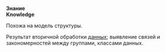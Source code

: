 **Знание**<br>
**Knowledge**

Похожа на модель структуры.

Результат вторичной обработки [данных](/words/data.md); выявление связей и закономерностей между группами, классами данных.